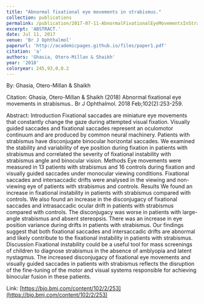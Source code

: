 ```yaml
---
title: "Abnormal fixational eye movements in strabismus."
collection: publications
permalink: /publication/2017-07-11-AbnormalFixationalEyeMovementsInStrabismus_
excerpt: 'ABSTRACT.'
date: Jul 11, 2017
venue: 'Br J Ophthalmol'
paperurl: 'http://academicpages.github.io/files/paper1.pdf'
citation: 'a'
authors: 'Ghasia, Otero-Millan & Shaikh'
year: '2018'
coloryear: 245,93,0,0.2
---
```


By: Ghasia, Otero-Millan & Shaikh

Citation: Ghasia, Otero-Millan & Shaikh (2018) Abnormal fixational eye movements in strabismus.. Br J Ophthalmol. 2018 Feb;102(2):253-259. 

Abstract: Introduction Fixational saccades are miniature eye movements that constantly change the gaze during attempted visual fixation. Visually guided saccades and fixational saccades represent an oculomotor continuum and are produced by common neural machinery. Patients with strabismus have disconjugate binocular horizontal saccades. We examined the stability and variability of eye position during fixation in patients with strabismus and correlated the severity of fixational instability with strabismus angle and binocular vision.
Methods Eye movements were measured in 13 patients with strabismus and 16 controls during fixation and visually guided saccades under monocular viewing conditions. Fixational saccades and intersaccadic drifts were analysed in the viewing and non-viewing eye of patients with strabismus and controls.
Results We found an increase in fixational instability in patients with strabismus compared with controls. We also found an increase in the disconjugacy of fixational saccades and intrasaccadic ocular drift in patients with strabismus compared with controls. The disconjugacy was worse in patients with large-angle strabismus and absent stereopsis. There was an increase in eye position variance during drifts in patients with strabismus. Our findings suggest that both fixational saccades and intersaccadic drifts are abnormal and likely contribute to the fixational instability in patients with strabismus.
Discussion Fixational instability could be a useful tool for mass screenings of children to diagnose strabismus in the absence of amblyopia and latent nystagmus. The increased disconjugacy of fixational eye movements and visually guided saccades in patients with strabismus reflects the disruption of the fine-tuning of the motor and visual systems responsible for achieving binocular fusion in these patients.

Link: [https://bjo.bmj.com/content/102/2/253](https://bjo.bmj.com/content/102/2/253)
